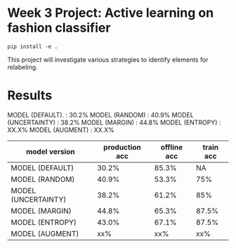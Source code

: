 # Week 3 Project: Active learning on fashion classifier

```
pip install -e .
```

This project will investigate various strategies to identify elements for relabeling.


# Results
MODEL (DEFAULT).    : 30.2%
MODEL (RANDOM)      : 40.9%
MODEL (UNCERTAINTY) : 38.2%
MODEL (MARGIN)      : 44.8%
MODEL (ENTROPY)     : XX.X%
MODEL (AUGMENT)     : XX.X%


|model version|production acc|offline acc|train acc|
|-------------|---------------|-----------|--------|
|MODEL (DEFAULT) |30.2%|85.3%|NA|
|MODEL (RANDOM)  |40.9%|53.3%|75%|
|MODEL (UNCERTAINTY)|38.2%|61.2%|85%|
|MODEL (MARGIN)|44.8%|65.3%|87.5%|
|MODEL (ENTROPY)|43.0%|67.1%|87.5%|
|MODEL (AUGMENT)|xx%|xx%|xx%|
